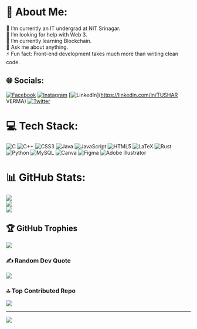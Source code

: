 # 💫 About Me:
🔭 I’m currently an IT undergrad at NIT Srinagar.<br>🤝 I’m looking for help with Web 3.<br>🌱 I’m currently learning Blockchain.<br>💬 Ask me about anything.<br>⚡ Fun fact: Front-end development takes much more than writing clean code.


## 🌐 Socials:
[![Facebook](https://img.shields.io/badge/Facebook-%231877F2.svg?logo=Facebook&logoColor=white)](https://facebook.com/Tushar.Verma.0101) [![Instagram](https://img.shields.io/badge/Instagram-%23E4405F.svg?logo=Instagram&logoColor=white)](https://instagram.com/tushar_v01) [![LinkedIn](https://img.shields.io/badge/LinkedIn-%230077B5.svg?logo=linkedin&logoColor=white)](https://linkedin.com/in/TUSHAR VERMA) [![Twitter](https://img.shields.io/badge/Twitter-%231DA1F2.svg?logo=Twitter&logoColor=white)](https://twitter.com/@tusharverma_) 

# 💻 Tech Stack:
![C](https://img.shields.io/badge/c-%2300599C.svg?style=for-the-badge&logo=c&logoColor=white) ![C++](https://img.shields.io/badge/c++-%2300599C.svg?style=for-the-badge&logo=c%2B%2B&logoColor=white) ![CSS3](https://img.shields.io/badge/css3-%231572B6.svg?style=for-the-badge&logo=css3&logoColor=white) ![Java](https://img.shields.io/badge/java-%23ED8B00.svg?style=for-the-badge&logo=java&logoColor=white) ![JavaScript](https://img.shields.io/badge/javascript-%23323330.svg?style=for-the-badge&logo=javascript&logoColor=%23F7DF1E) ![HTML5](https://img.shields.io/badge/html5-%23E34F26.svg?style=for-the-badge&logo=html5&logoColor=white) ![LaTeX](https://img.shields.io/badge/latex-%23008080.svg?style=for-the-badge&logo=latex&logoColor=white) ![Rust](https://img.shields.io/badge/rust-%23000000.svg?style=for-the-badge&logo=rust&logoColor=white) ![Python](https://img.shields.io/badge/python-3670A0?style=for-the-badge&logo=python&logoColor=ffdd54) ![MySQL](https://img.shields.io/badge/mysql-%2300f.svg?style=for-the-badge&logo=mysql&logoColor=white) ![Canva](https://img.shields.io/badge/Canva-%2300C4CC.svg?style=for-the-badge&logo=Canva&logoColor=white) 	![Figma](https://img.shields.io/badge/figma-%23F24E1E.svg?style=for-the-badge&logo=figma&logoColor=white) ![Adobe Illustrator](https://img.shields.io/badge/adobeillustrator-%23FF9A00.svg?style=for-the-badge&logo=adobeillustrator&logoColor=white)
# 📊 GitHub Stats:
![](https://github-readme-stats.vercel.app/api?username=tusharv01&theme=chartreuse-dark&hide_border=true&include_all_commits=false&count_private=true)<br/>
![](https://github-readme-streak-stats.herokuapp.com/?user=tusharv01&theme=chartreuse-dark&hide_border=true)<br/>
![](https://github-readme-stats.vercel.app/api/top-langs/?username=tusharv01&theme=chartreuse-dark&hide_border=true&include_all_commits=false&count_private=true&layout=compact)

## 🏆 GitHub Trophies
![](https://github-profile-trophy.vercel.app/?username=tusharv01&theme=onedark&no-frame=false&no-bg=false&margin-w=4)

### ✍️ Random Dev Quote
![](https://quotes-github-readme.vercel.app/api?type=horizontal&theme=tokyonight)

### 🔝 Top Contributed Repo
![](https://github-contributor-stats.vercel.app/api?username=tusharv01&limit=5&theme=dracula&combine_all_yearly_contributions=true)

---
[![](https://visitcount.itsvg.in/api?id=tusharv01&icon=2&color=4)](https://visitcount.itsvg.in)

<!-- Proudly created with GPRM ( https://gprm.itsvg.in ) -->
